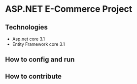 # ASP.NET E-Commerce Project
## Technologies
- Asp.net core 3.1
- Entity Framework core 3.1
## How to config and run
## How to contribute
